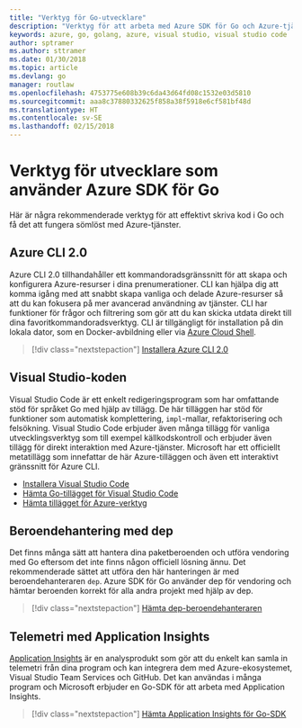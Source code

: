 ```yaml
---
title: "Verktyg för Go-utvecklare"
description: "Verktyg för att arbeta med Azure SDK för Go och Azure-tjänster"
keywords: azure, go, golang, azure, visual studio, visual studio code
author: sptramer
ms.author: sttramer
ms.date: 01/30/2018
ms.topic: article
ms.devlang: go
manager: routlaw
ms.openlocfilehash: 4753775e608b39c6da43d64fd08c1532e03d5810
ms.sourcegitcommit: aaa8c37880332625f858a38f5918e6cf581bf48d
ms.translationtype: HT
ms.contentlocale: sv-SE
ms.lasthandoff: 02/15/2018
---
```

# <a name="tools-for-developers-using-the-azure-sdk-for-go"></a>Verktyg för utvecklare som använder Azure SDK för Go

Här är några rekommenderade verktyg för att effektivt skriva kod i Go och få det att fungera sömlöst med Azure-tjänster.

## <a name="azure-cli-20"></a>Azure CLI 2.0

Azure CLI 2.0 tillhandahåller ett kommandoradsgränssnitt för att skapa och konfigurera Azure-resurser i dina prenumerationer. CLI kan hjälpa dig att komma igång med att snabbt skapa vanliga och delade Azure-resurser så att du kan fokusera på mer avancerad användning av tjänster. CLI har funktioner för frågor och filtrering som gör att du kan skicka utdata direkt till dina favoritkommandoradsverktyg. CLI är tillgängligt för installation på din lokala dator, som en Docker-avbildning eller via [Azure Cloud Shell](https://docs.microsoft.com/en-us/azure/cloud-shell/overview).

> [!div class="nextstepaction"]
> [Installera Azure CLI 2.0](/cli/azure/install-azure-cli)

## <a name="visual-studio-code"></a>Visual Studio-koden

Visual Studio Code är ett enkelt redigeringsprogram som har omfattande stöd för språket Go med hjälp av tillägg. De här tilläggen har stöd för funktioner som automatisk komplettering, `impl`-mallar, refaktorisering och felsökning. Visual Studio Code erbjuder även många tillägg för vanliga utvecklingsverktyg som till exempel källkodskontroll och erbjuder även tillägg för direkt interaktion med Azure-tjänster. Microsoft har ett officiellt metatillägg som innefattar de här Azure-tilläggen och även ett interaktivt gränssnitt för Azure CLI.

* [Installera Visual Studio Code](https://code.visualstudio.com/Download)
* [Hämta Go-tillägget för Visual Studio Code](https://code.visualstudio.com/docs/languages/go)
* [Hämta tillägget för Azure-verktyg](https://marketplace.visualstudio.com/items?itemName=ms-vscode.vscode-azureextensionpack)

## <a name="dependency-management-with-dep"></a>Beroendehantering med dep

Det finns många sätt att hantera dina paketberoenden och utföra vendoring med Go eftersom det inte finns någon officiell lösning ännu. Det rekommenderade sättet att utföra den här hanteringen är med beroendehanteraren `dep`. Azure SDK för Go använder dep för vendoring och hämtar beroenden korrekt för alla andra projekt med hjälp av dep.

> [!div class="nextstepaction"]
> [Hämta dep-beroendehanteraren](https://github.com/tools/godep)

## <a name="telemetry-with-application-insights"></a>Telemetri med Application Insights

[Application Insights](https://azure.microsoft.com/en-us/services/application-insights/) är en analysprodukt som gör att du enkelt kan samla in telemetri från dina program och kan integrera dem med Azure-ekosystemet, Visual Studio Team Services och GitHub. Det kan användas i många program och Microsoft erbjuder en Go-SDK för att arbeta med Application Insights.

> [!div class="nextstepaction"]
> [Hämta Application Insights för Go-SDK](https://github.com/Microsoft/ApplicationInsights-Go) 
